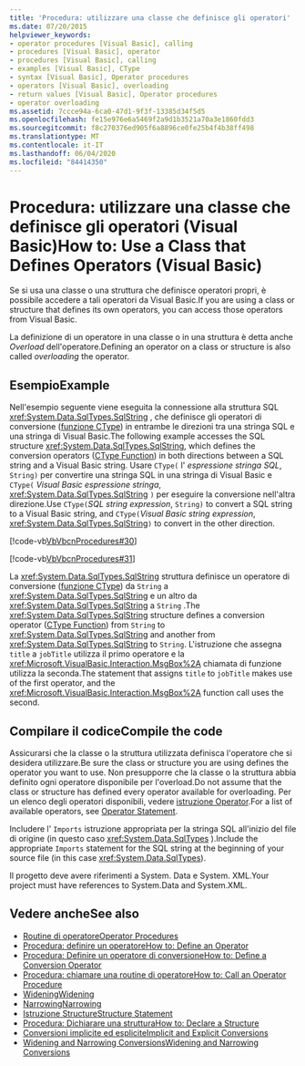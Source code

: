 ```yaml
---
title: 'Procedura: utilizzare una classe che definisce gli operatori'
ms.date: 07/20/2015
helpviewer_keywords:
- operator procedures [Visual Basic], calling
- procedures [Visual Basic], operator
- procedures [Visual Basic], calling
- examples [Visual Basic], CType
- syntax [Visual Basic], Operator procedures
- operators [Visual Basic], overloading
- return values [Visual Basic], Operator procedures
- operator overloading
ms.assetid: 7ccce94a-6ca0-47d1-9f3f-13385d34f5d5
ms.openlocfilehash: fe15e976e6a5469f2a9d1b3521a70a3e1860fdd3
ms.sourcegitcommit: f8c270376ed905f6a8896ce0fe25b4f4b38ff498
ms.translationtype: MT
ms.contentlocale: it-IT
ms.lasthandoff: 06/04/2020
ms.locfileid: "84414350"
---
```

# <a name="how-to-use-a-class-that-defines-operators-visual-basic"></a><span data-ttu-id="11e3e-102">Procedura: utilizzare una classe che definisce gli operatori (Visual Basic)</span><span class="sxs-lookup"><span data-stu-id="11e3e-102">How to: Use a Class that Defines Operators (Visual Basic)</span></span>
<span data-ttu-id="11e3e-103">Se si usa una classe o una struttura che definisce operatori propri, è possibile accedere a tali operatori da Visual Basic.</span><span class="sxs-lookup"><span data-stu-id="11e3e-103">If you are using a class or structure that defines its own operators, you can access those operators from Visual Basic.</span></span>  
  
 <span data-ttu-id="11e3e-104">La definizione di un operatore in una classe o in una struttura è detta anche *Overload* dell'operatore.</span><span class="sxs-lookup"><span data-stu-id="11e3e-104">Defining an operator on a class or structure is also called *overloading* the operator.</span></span>  
  
## <a name="example"></a><span data-ttu-id="11e3e-105">Esempio</span><span class="sxs-lookup"><span data-stu-id="11e3e-105">Example</span></span>  
 <span data-ttu-id="11e3e-106">Nell'esempio seguente viene eseguita la connessione alla struttura SQL <xref:System.Data.SqlTypes.SqlString> , che definisce gli operatori di conversione ([funzione CType](../../../language-reference/functions/ctype-function.md)) in entrambe le direzioni tra una stringa SQL e una stringa di Visual Basic.</span><span class="sxs-lookup"><span data-stu-id="11e3e-106">The following example accesses the SQL structure <xref:System.Data.SqlTypes.SqlString>, which defines the conversion operators ([CType Function](../../../language-reference/functions/ctype-function.md)) in both directions between a SQL string and a Visual Basic string.</span></span> <span data-ttu-id="11e3e-107">Usare `CType(` l' *espressione stringa SQL*, `String)` per convertire una stringa SQL in una stringa di Visual Basic e `CType(` *Visual Basic espressione stringa*, <xref:System.Data.SqlTypes.SqlString> `)` per eseguire la conversione nell'altra direzione.</span><span class="sxs-lookup"><span data-stu-id="11e3e-107">Use `CType(`*SQL string expression*, `String)` to convert a SQL string to a Visual Basic string, and `CType(`*Visual Basic string expression*, <xref:System.Data.SqlTypes.SqlString>`)` to convert in the other direction.</span></span>  
  
 [!code-vb[VbVbcnProcedures#30](~/samples/snippets/visualbasic/VS_Snippets_VBCSharp/VbVbcnProcedures/VB/Class1.vb#30)]  
  
 [!code-vb[VbVbcnProcedures#31](~/samples/snippets/visualbasic/VS_Snippets_VBCSharp/VbVbcnProcedures/VB/Class1.vb#31)]  
  
 <span data-ttu-id="11e3e-108">La <xref:System.Data.SqlTypes.SqlString> struttura definisce un operatore di conversione ([funzione CType](../../../language-reference/functions/ctype-function.md)) da `String` a <xref:System.Data.SqlTypes.SqlString> e un altro da <xref:System.Data.SqlTypes.SqlString> a `String` .</span><span class="sxs-lookup"><span data-stu-id="11e3e-108">The <xref:System.Data.SqlTypes.SqlString> structure defines a conversion operator ([CType Function](../../../language-reference/functions/ctype-function.md)) from `String` to <xref:System.Data.SqlTypes.SqlString> and another from <xref:System.Data.SqlTypes.SqlString> to `String`.</span></span> <span data-ttu-id="11e3e-109">L'istruzione che assegna `title` a `jobTitle` utilizza il primo operatore e la <xref:Microsoft.VisualBasic.Interaction.MsgBox%2A> chiamata di funzione utilizza la seconda.</span><span class="sxs-lookup"><span data-stu-id="11e3e-109">The statement that assigns `title` to `jobTitle` makes use of the first operator, and the <xref:Microsoft.VisualBasic.Interaction.MsgBox%2A> function call uses the second.</span></span>  
  
## <a name="compile-the-code"></a><span data-ttu-id="11e3e-110">Compilare il codice</span><span class="sxs-lookup"><span data-stu-id="11e3e-110">Compile the code</span></span>  
 <span data-ttu-id="11e3e-111">Assicurarsi che la classe o la struttura utilizzata definisca l'operatore che si desidera utilizzare.</span><span class="sxs-lookup"><span data-stu-id="11e3e-111">Be sure the class or structure you are using defines the operator you want to use.</span></span> <span data-ttu-id="11e3e-112">Non presupporre che la classe o la struttura abbia definito ogni operatore disponibile per l'overload.</span><span class="sxs-lookup"><span data-stu-id="11e3e-112">Do not assume that the class or structure has defined every operator available for overloading.</span></span> <span data-ttu-id="11e3e-113">Per un elenco degli operatori disponibili, vedere [istruzione Operator](../../../language-reference/statements/operator-statement.md).</span><span class="sxs-lookup"><span data-stu-id="11e3e-113">For a list of available operators, see [Operator Statement](../../../language-reference/statements/operator-statement.md).</span></span>  
  
 <span data-ttu-id="11e3e-114">Includere l' `Imports` istruzione appropriata per la stringa SQL all'inizio del file di origine (in questo caso <xref:System.Data.SqlTypes> ).</span><span class="sxs-lookup"><span data-stu-id="11e3e-114">Include the appropriate `Imports` statement for the SQL string at the beginning of your source file (in this case <xref:System.Data.SqlTypes>).</span></span>  
  
 <span data-ttu-id="11e3e-115">Il progetto deve avere riferimenti a System. Data e System. XML.</span><span class="sxs-lookup"><span data-stu-id="11e3e-115">Your project must have references to System.Data and System.XML.</span></span>  
  
## <a name="see-also"></a><span data-ttu-id="11e3e-116">Vedere anche</span><span class="sxs-lookup"><span data-stu-id="11e3e-116">See also</span></span>

- [<span data-ttu-id="11e3e-117">Routine di operatore</span><span class="sxs-lookup"><span data-stu-id="11e3e-117">Operator Procedures</span></span>](./operator-procedures.md)
- [<span data-ttu-id="11e3e-118">Procedura: definire un operatore</span><span class="sxs-lookup"><span data-stu-id="11e3e-118">How to: Define an Operator</span></span>](./how-to-define-an-operator.md)
- [<span data-ttu-id="11e3e-119">Procedura: Definire un operatore di conversione</span><span class="sxs-lookup"><span data-stu-id="11e3e-119">How to: Define a Conversion Operator</span></span>](./how-to-define-a-conversion-operator.md)
- [<span data-ttu-id="11e3e-120">Procedura: chiamare una routine di operatore</span><span class="sxs-lookup"><span data-stu-id="11e3e-120">How to: Call an Operator Procedure</span></span>](./how-to-call-an-operator-procedure.md)
- [<span data-ttu-id="11e3e-121">Widening</span><span class="sxs-lookup"><span data-stu-id="11e3e-121">Widening</span></span>](../../../language-reference/modifiers/widening.md)
- [<span data-ttu-id="11e3e-122">Narrowing</span><span class="sxs-lookup"><span data-stu-id="11e3e-122">Narrowing</span></span>](../../../language-reference/modifiers/narrowing.md)
- [<span data-ttu-id="11e3e-123">Istruzione Structure</span><span class="sxs-lookup"><span data-stu-id="11e3e-123">Structure Statement</span></span>](../../../language-reference/statements/structure-statement.md)
- [<span data-ttu-id="11e3e-124">Procedura: Dichiarare una struttura</span><span class="sxs-lookup"><span data-stu-id="11e3e-124">How to: Declare a Structure</span></span>](../data-types/how-to-declare-a-structure.md)
- [<span data-ttu-id="11e3e-125">Conversioni implicite ed esplicite</span><span class="sxs-lookup"><span data-stu-id="11e3e-125">Implicit and Explicit Conversions</span></span>](../data-types/implicit-and-explicit-conversions.md)
- [<span data-ttu-id="11e3e-126">Widening and Narrowing Conversions</span><span class="sxs-lookup"><span data-stu-id="11e3e-126">Widening and Narrowing Conversions</span></span>](../data-types/widening-and-narrowing-conversions.md)
